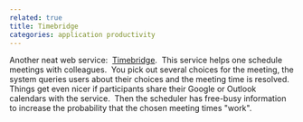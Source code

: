 ```yaml
---
related: true
title: Timebridge
categories: application productivity
---
```

Another neat web service:  [Timebridge][1].  This service helps one schedule
meetings with colleagues.  You pick out several choices for the meeting, the
system queries users about their choices and the meeting time is resolved.
Things get even nicer if participants share their Google or Outlook calendars
with the service.  Then the scheduler has free-busy information to increase
the probability that the chosen meeting times "work".

[1]: http://www.timebridge.com (Timebridge)

